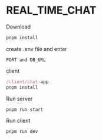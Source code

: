 # REAL_TIME_CHAT

Download

```js
pnpm install

```
create .env file and enter 

`PORT and DB_URL`

client 
```js 
/client/chat-app
pnpm install
```

Run server 

```pnpm run start```


Run client

```pnpm run dev```

